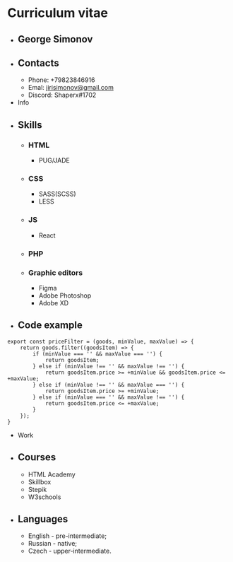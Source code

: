 # Curriculum vitae
* ## George Simonov 
* ## Contacts
  + Phone: +79823846916
  + Emal: jirisimonov@gmail.com
  + Discord: Shaperx#1702
* Info
* ## Skills
  + ### HTML
    - PUG/JADE
  + ### CSS
    - SASS(SCSS)
    - LESS
  + ### JS
    - React 
  + ### PHP
  + ### Graphic editors
    - Figma
    - Adobe Photoshop
    - Adobe XD
* ## Code example
```
export const priceFilter = (goods, minValue, maxValue) => {
    return goods.filter((goodsItem) => {
        if (minValue === '' && maxValue === '') {
            return goodsItem;
        } else if (minValue !== '' && maxValue !== '') {
            return goodsItem.price >= +minValue && goodsItem.price <= +maxValue;
        } else if (minValue !== '' && maxValue === '') {
            return goodsItem.price >= +minValue;
        } else if (minValue === '' && maxValue !== '') {
            return goodsItem.price <= +maxValue;
        }
    });
}
```
* Work
* ## Courses
  + HTML Academy
  + Skillbox
  + Stepik
  + W3schools
* ## Languages
  + English - pre-intermediate; 
  + Russian - native;
  + Czech - upper-intermediate.
